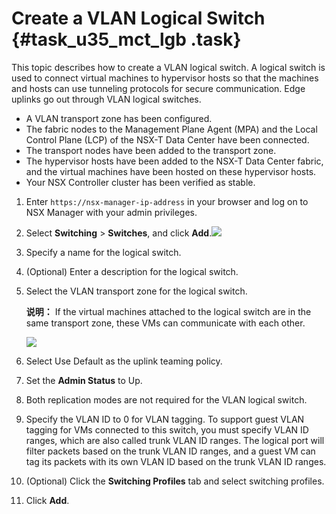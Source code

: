 # Create a VLAN Logical Switch {#task_u35_mct_lgb .task}

This topic describes how to create a VLAN logical switch. A logical switch is used to connect virtual machines to hypervisor hosts so that the machines and hosts can use tunneling protocols for secure communication. Edge uplinks go out through VLAN logical switches.

-   A VLAN transport zone has been configured.
-   The fabric nodes to the Management Plane Agent \(MPA\) and the Local Control Plane \(LCP\) of the NSX-T Data Center have been connected.
-   The transport nodes have been added to the transport zone.
-   The hypervisor hosts have been added to the NSX-T Data Center fabric, and the virtual machines have been hosted on these hypervisor hosts.
-   Your NSX Controller cluster has been verified as stable.

1.  Enter `https://nsx-manager-ip-address` in your browser and log on to NSX Manager with your admin privileges. 
2.   Select **Switching** \> **Switches**, and click **Add**.![](http://static-aliyun-doc.oss-cn-hangzhou.aliyuncs.com/assets/img/85004/154857808036086_en-US.png)

 
3.  Specify a name for the logical switch. 
4.  \(Optional\) Enter a description for the logical switch. 
5.  Select the VLAN transport zone for the logical switch. 

    **说明：** If the virtual machines attached to the logical switch are in the same transport zone, these VMs can communicate with each other.

    ![](http://static-aliyun-doc.oss-cn-hangzhou.aliyuncs.com/assets/img/119753/154857808038089_en-US.png)

6.  Select Use Default as the uplink teaming policy. 
7.  Set the **Admin Status** to Up. 
8.  Both replication modes are not required for the VLAN logical switch. 
9.  Specify the VLAN ID to 0 for VLAN tagging. To support guest VLAN tagging for VMs connected to this switch, you must specify VLAN ID ranges, which are also called trunk VLAN ID ranges. The logical port will filter packets based on the trunk VLAN ID ranges, and a guest VM can tag its packets with its own VLAN ID based on the trunk VLAN ID ranges.
10. \(Optional\) Click the **Switching Profiles** tab and select switching profiles. 
11. Click **Add**. 

